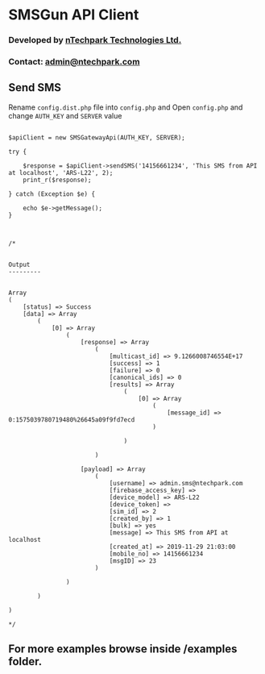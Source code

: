 # SMSGun API Client

### Developed by [nTechpark Technologies Ltd.](http://ntechpark.com)
### Contact: admin@ntechpark.com


##  Send SMS

Rename `config.dist.php` file into `config.php` and
Open `config.php` and change `AUTH_KEY` and `SERVER` value  


```require_once('autoload.php');

$apiClient = new SMSGatewayApi(AUTH_KEY, SERVER);

try {

    $response = $apiClient->sendSMS('14156661234', 'This SMS from API at localhost', 'ARS-L22', 2);
    print_r($response);

} catch (Exception $e) {
    
    echo $e->getMessage();
}



/*


Output
---------


Array
(
    [status] => Success
    [data] => Array
        (
            [0] => Array
                (
                    [response] => Array
                        (
                            [multicast_id] => 9.1266008746554E+17
                            [success] => 1
                            [failure] => 0
                            [canonical_ids] => 0
                            [results] => Array
                                (
                                    [0] => Array
                                        (
                                            [message_id] => 0:1575039780719480%26645a09f9fd7ecd
                                        )

                                )

                        )

                    [payload] => Array
                        (
                            [username] => admin.sms@ntechpark.com
                            [firebase_access_key] => 
                            [device_model] => ARS-L22
                            [device_token] => 
                            [sim_id] => 2
                            [created_by] => 1
                            [bulk] => yes
                            [message] => This SMS from API at localhost
                            [created_at] => 2019-11-29 21:03:00
                            [mobile_no] => 14156661234
                            [msgID] => 23
                        )

                )

        )

)

*/
```

## For more examples browse inside /examples folder.